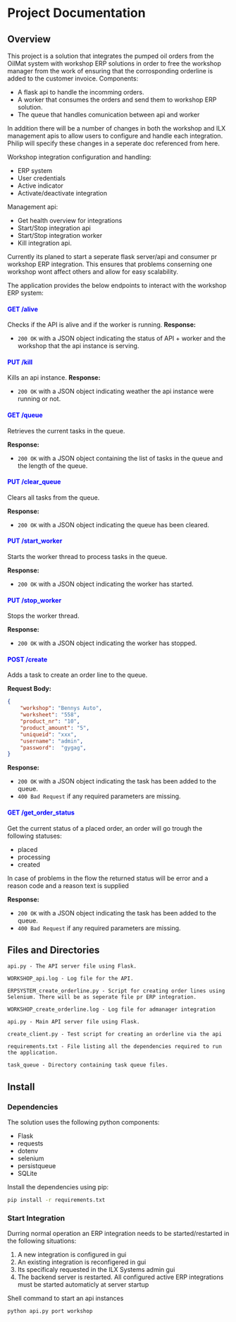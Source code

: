 # Project Documentation

## Overview

This project is a solution that integrates the pumped oil orders from the OilMat system with workshop ERP solutions in order to free the workshop manager from the work of ensuring that the corrosponding orderline is added to the customer invoice. Components:

- A flask api to handle the incomming orders.
- A worker that consumes the orders and send them to workshop ERP solution.
- The queue that handles comunication between api and worker

In addition there will be a number of changes in both the workshop and ILX management apis to allow users to configure and handle each integration. Philip will specify these changes in a seperate doc referenced from here.

Workshop integration configuration and handling:
- ERP system
- User credentials
- Active indicator
- Activate/deactivate integration
   
Management api:
- Get health overview for integrations
- Start/Stop integration api 
- Start/Stop integration worker 
- Kill integration api.



Currently its planed to start a seperate flask server/api and consumer pr workshop ERP integration. This ensures that problems conserning one workshop wont affect others and allow for easy scalability.

The application provides the below endpoints to interact with the workshop ERP system:

#### <span style="color:blue">GET /alive</span>

Checks if the API is alive and if the worker is running.
**Response:**
- `200 OK` with a JSON object indicating the status of API + worker and the workshop that the api instance is serving.

#### <span style="color:blue">PUT /kill</span>

Kills an api instance.
**Response:**
- `200 OK` with a JSON object indicating weather the api instance were running or not.

#### <span style="color:blue">GET /queue</span>

Retrieves the current tasks in the queue.

**Response:**
- `200 OK` with a JSON object containing the list of tasks in the queue and the length of the queue.

#### <span style="color:blue">PUT /clear_queue</span>

Clears all tasks from the queue.

**Response:**
- `200 OK` with a JSON object indicating the queue has been cleared.

#### <span style="color:blue">PUT /start_worker</span>

Starts the worker thread to process tasks in the queue.

**Response:**
- `200 OK` with a JSON object indicating the worker has started.

#### <span style="color:blue">PUT /stop_worker</span>

Stops the worker thread.

**Response:**
- `200 OK` with a JSON object indicating the worker has stopped.

#### <span style="color:blue">POST /create

Adds a task to create an order line to the queue.

**Request Body:**
```json
{
    "workshop": "Bennys Auto",
    "worksheet": "558",
    "product_nr": "10",
    "product_amount": "5",
    "uniqueid": "xxx",
    "username": "admin",
    "password":  "gygag",
}
```

**Response:**
- `200 OK` with a JSON object indicating the task has been added to the queue.
- `400 Bad Request` if any required parameters are missing.

#### <span style="color:blue">GET /get_order_status

Get the current status of a placed order, an order will go trough the following statuses:

- placed
- processing
- created

In case of problems in the flow the returned status will be error and a reason code and a reason text is supplied

**Response:**
- `200 OK` with a JSON object indicating the task has been added to the queue.
- `400 Bad Request` if any required parameters are missing.



## Files and Directories

```
api.py - The API server file using Flask.

WORKSHOP_api.log - Log file for the API.

ERPSYSTEM_create_orderline.py - Script for creating order lines using Selenium. There will be as seperate file pr ERP integration.

WORKSHOP_create_orderline.log - Log file for admanager integration

api.py - Main API server file using Flask.

create_client.py - Test script for creating an orderline via the api

requirements.txt - File listing all the dependencies required to run the application.

task_queue - Directory containing task queue files.
```

## Install 

### Dependencies

The solution uses the following python components:

- Flask
- requests
- dotenv
- selenium
- persistqueue
- SQLite

Install the dependencies using pip:
```sh
pip install -r requirements.txt
```


### Start Integration

Durring normal operation an ERP integration needs to be started/restarted in the following situations:

1. A new integration is configured in gui
2. An existing integration is reconfigered in gui
3. Its specificaly requested in the ILX Systems admin gui
4. The backend server is restarted. All configured active ERP integrations must be started automaticly at server startup


Shell command to start an api instances
   ```sh
   python api.py port workshop

   ```